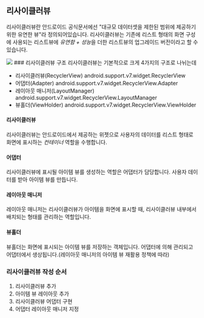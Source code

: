 ## 리사이클러뷰
리사이클러뷰란 안드로이드 공식문서에선 "대규모 데이터셋을 제한된 범위에 제공하기 위한 유연한 뷰"라 정의되어있습니다.
리사이클러뷰는 기존에 리스트 형태의 화면 구성에 사용되는 리스트뷰에 *유연함 + 성능*을 더한 리스트뷰의 업그레이드 버전이라고 할 수 있습니다.

<img src="https://github.com/heetsamber/Andriod_Study/blob/main/RecyclerView/997123455C88BD1A01.png">
### 리사이클러뷰 구조
리사이클러뷰는 기본적으로 크게 4가지의 구조로 나뉘는데 

+ 리사이클러뷰(RecyclerView) android.support.v7.widget.RecyclerView
+ 어댑터(Adapter) android.support.v7.widget.RecyclerView.Adapter
+ 레이아웃 매니저(LayoutManager) android.support.v7.widget.RecyclerView.LayoutManager
+ 뷰홀더(ViewHolder) android.support.v7.widget.RecyclerView.ViewHolder

#### 리사이클러뷰
리사이클러뷰는 안드로이드에서 제공하는 위젯으로 사용자의 데이터를 리스트 형태로 화면에 표시하는 *컨테이너* 역할을 수행합니다.

#### 어댑터
리사이클러뷰에 표시될 아이템 뷰를 생성하는 역할은 어댑터가 담당합니다. 사용자 데이터를 받아 아이템 뷰를 만듭니다.

#### 레이아웃 매니저
레이아웃 매니저는 리사이클러뷰가 아이템을 화면에 표시할 때, 리사이클러뷰 내부에서 배치되는 형태를 관리하는 역할입니다.

#### 뷰홀더
뷰홀더는 화면에 표시되는 아이템 뷰를 저장하는 객체입니다. 어댑터에 의해 관리되고 어댑터에서 생상됩니다.(레이아웃 매니저의 아이템 뷰 재활용 정책에 따라)



### 리사이클러뷰 작성 순서
1. 리사이클러뷰 추가
2. 아이템 뷰 레이아웃 추가
3. 리사이클러뷰 어댑터 구현
4. 어댑터 레이아웃 매니저 지정
